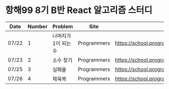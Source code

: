 # 항해99 8기 B반 React 알고리즘 스터디

|Date|Number|Problem|Site|Link|
|---|--|-----|---|---|
|07/22|1|나머지가 1이 되는 수|Programmers|https://school.programmers.co.kr/learn/courses/30/lessons/87389|
|07/23|2|소수 찾기|Programmers|https://school.programmers.co.kr/learn/courses/30/lessons/12921|
|07/25|3|실패율|Programmers|https://school.programmers.co.kr/learn/courses/30/lessons/42889|
|07/26|4|체육복|Programmers|https://school.programmers.co.kr/learn/courses/30/lessons/42862|